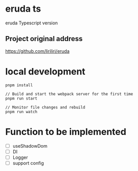 # eruda ts

eruda Typescript version

## Project original address

https://github.com/liriliri/eruda

# local development

```
pnpm install

// Build and start the webpack server for the first time
pnpm run start

// Monitor file changes and rebuild
pnpm run watch
```

# Function to be implemented

- [ ] useShadowDom
- [ ] DI
- [ ] Logger
- [ ] support config